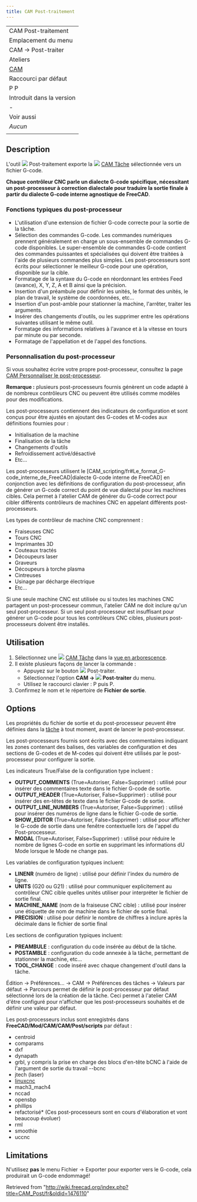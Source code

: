 ```yaml
---
title: CAM Post-traitement
---
```

|  |
| --- |
| CAM Post-traitement |
| Emplacement du menu |
| CAM → Post-traiter |
| Ateliers |
| [CAM](/CAM_Workbench/fr "CAM Workbench/fr") |
| Raccourci par défaut |
| P P |
| Introduit dans la version |
| - |
| Voir aussi |
| *Aucun* |
|  |

## Description

L'outil ![](/images/CAM_Post.svg) Post-traitement exporte la ![](/images/CAM_Job.svg) [CAM Tâche](/CAM_Job/fr "CAM Job/fr") sélectionnée vers un fichier G-code.

**Chaque contrôleur CNC parle un dialecte G-code spécifique, nécessitant un post-processeur à correction dialectale pour traduire la sortie finale à partir du dialecte G-code interne agnostique de FreeCAD**.

### Fonctions typiques du post-processeur

* L'utilisation d'une extension de fichier G-code correcte pour la sortie de la tâche.
* Sélection des commandes G-code. Les commandes numériques prennent généralement en charge un sous-ensemble de commandes G-code disponibles. Le super-ensemble de commandes G-code contient des commandes puissantes et spécialisées qui doivent être traitées à l'aide de plusieurs commandes plus simples. Les post-processeurs sont écrits pour sélectionner le meilleur G-code pour une opération, disponible sur la cible.
* Formatage de la syntaxe du G-code en réordonnant les entrées Feed (avance), X, Y, Z, A et B ainsi que la précision.
* Insertion d'un préambule pour définir les unités, le format des unités, le plan de travail, le système de coordonnées, etc...
* Insertion d'un post-amble pour stationner la machine, l'arrêter, traiter les arguments.
* Insérer des changements d'outils, ou les supprimer entre les opérations suivantes utilisant le même outil.
* Formatage des informations relatives à l'avance et à la vitesse en tours par minute ou par seconde.
* Formatage de l'appellation et de l'appel des fonctions.

### Personnalisation du post-processeur

Si vous souhaitez écrire votre propre post-processeur, consultez la page [CAM Personnaliser le post-processeur](/CAM_Postprocessor_Customization/fr "CAM Postprocessor Customization/fr").

**Remarque :** plusieurs post-processeurs fournis génèrent un code adapté à de nombreux contrôleurs CNC ou peuvent être utilisés comme modèles pour des modifications.

Les post-processeurs contiennent des indicateurs de configuration et sont conçus pour être ajustés en ajoutant des G-codes et M-codes aux définitions fournies pour :

* Initialisation de la machine
* Finalisation de la tâche
* Changements d'outils
* Refroidissement activé/désactivé
* Etc...

Les post-processeurs utilisent le [CAM\_scripting/fr#Le\_format\_G-code\_interne\_de\_FreeCAD|dialecte G-code interne de FreeCAD] en conjonction avec les définitions de configuration du post-processeur, afin de générer un G-code correct du point de vue dialectal pour les machines cibles. Cela permet à l'atelier CAM de générer du G-code correct pour cibler différents contrôleurs de machines CNC en appelant différents post-processeurs.

Les types de contrôleur de machine CNC comprennent :

* Fraiseuses CNC
* Tours CNC
* Imprimantes 3D
* Couteaux tractés
* Découpeurs laser
* Graveurs
* Découpeurs à torche plasma
* Cintreuses
* Usinage par décharge électrique
* Etc...

Si une seule machine CNC est utilisée ou si toutes les machines CNC partagent un post-processeur commun, l'atelier CAM ne doit inclure qu'un seul post-processeur. Si un seul post-processeur est insuffisant pour générer un G-code pour tous les contrôleurs CNC cibles, plusieurs post-processeurs doivent être installés.

## Utilisation

1. Sélectionnez une ![](/images/CAM_Job.svg) [CAM Tâche](/CAM_Job/fr "CAM Job/fr") dans la [vue en arborescence](/Tree_view/fr "Tree view/fr").
2. Il existe plusieurs façons de lancer la commande :
   * Appuyez sur le bouton ![](/images/CAM_Post.svg) Post-traiter.
   * Sélectionnez l'option **CAM → ![](/images/CAM_Post.svg) Post-traiter**  du menu.
   * Utilisez le raccourci clavier : P puis P.
3. Confirmez le nom et le répertoire de **Fichier de sortie**.

## Options

Les propriétés du fichier de sortie et du post-processeur peuvent être définies dans la [tâche](/CAM_Job/fr "CAM Job/fr") à tout moment, avant de lancer le post-processeur.

Les post-processeurs fournis sont écrits avec des commentaires indiquant les zones contenant des balises, des variables de configuration et des sections de G-codes et de M-codes qui doivent être utilisés par le post-processeur pour configurer la sortie.

Les indicateurs True/False de la configuration type incluent :

* **OUTPUT\_COMMENTS** (True=Autoriser, False=Supprimer) : utilisé pour insérer des commentaires texte dans le fichier G-code de sortie.
* **OUTPUT\_HEADER** (True=Autoriser, False=Supprimer) : utilisé pour insérer des en-têtes de texte dans le fichier G-code de sortie.
* **OUTPUT\_LINE\_NUMBERS** (True=Autoriser, False=Supprimer) : utilisé pour insérer des numéros de ligne dans le fichier G-code de sortie.
* **SHOW\_EDITOR** (True=Autoriser, False=Supprimer) : utilisé pour afficher le G-code de sortie dans une fenêtre contextuelle lors de l'appel du Post-processeur.
* **MODAL** (True=Autoriser, False=Supprimer) : utilisé pour réduire le nombre de lignes G-code en sortie en supprimant les informations dU Mode lorsque le Mode ne change pas.

Les variables de configuration typiques incluent:

* **LINENR** (numéro de ligne) : utilisé pour définir l'index du numéro de ligne.
* **UNITS** (G20 ou G21) : utilisé pour communiquer explicitement au contrôleur CNC cible quelles unités utiliser pour interpréter le fichier de sortie final.
* **MACHINE\_NAME** (nom de la fraiseuse CNC cible) : utilisé pour insérer une étiquette de nom de machine dans le fichier de sortie final.
* **PRECISION** : utilisé pour définir le nombre de chiffres à inclure après la décimale dans le fichier de sortie final

Les sections de configuration typiques incluent:

* **PREAMBULE** : configuration du code insérée au début de la tâche.
* **POSTAMBLE** : configuration du code annexée à la tâche, permettant de stationner la machine, etc...
* **TOOL\_CHANGE** : code inséré avec chaque changement d'outil dans la tâche.

Édition → Préférences... → CAM → Préférences des tâches → Valeurs par défaut → Parcours permet de définir le post-processeur par défaut sélectionné lors de la création de la tâche. Ceci permet à l'atelier CAM d'être configuré pour n'afficher que les post-processeurs souhaités et de définir une valeur par défaut.

Les post-processeurs inclus sont enregistrés dans **FreeCAD/Mod/CAM/CAM/Post/scripts** par défaut :

* centroid
* comparams
* dxf
* dynapath
* grbl, y compris la prise en charge des blocs d'en-tête bCNC à l'aide de l'argument de sortie du travail --bcnc
* jtech (laser)
* [linuxcnc](http://linuxcnc.org/docs/html/gcode/g-code.html#gcode:g17-g19.1)
* mach3\_mach4
* nccad
* opensbp
* phillips
* refactorisé\* (Ces post-processeurs sont en cours d'élaboration et vont beaucoup évoluer)
* rml
* smoothie
* uccnc

## Limitations

N'utilisez **pas** le menu Fichier → Exporter pour exporter vers le G-code, cela produirait un G-code endommagé!

Retrieved from "<http://wiki.freecad.org/index.php?title=CAM_Post/fr&oldid=1476110>"
